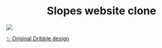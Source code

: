 <h1 align="center">Slopes website clone</h1>

![](/mockup/tubik_studio_slopes_animation.gif)

[✨ Original Dribble design](https://dribbble.com/shots/2980874-Slopes-Website)
